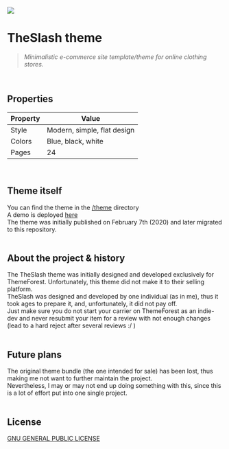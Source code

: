 ![](https://github.com/user/theslash_banner.png)


# TheSlash theme

> *Minimalistic e-commerce site template/theme for online clothing stores.*
</br>
  
## Properties
  
| Property | Value                       |
| -------- | --------------------------- |
| Style    | Modern, simple, flat design |
| Colors   | Blue, black, white          |
| Pages    | 24                          |
</br>


## Theme itself

You can find the theme in the [/theme](https://github.com/rolandsfr/theslash-theme/tree/main/theme) directory  
A demo is deployed [here](https://theslash.netlify.app/)  
The theme was initially published on February 7th (2020) and later migrated to this repository.
</br>
</br>

  
## About the project & history
  
The TheSlash theme was initially designed and developed exclusively for ThemeForest. Unfortunately, this theme did not make it to their selling platform.  
TheSlash was designed and developed by one individual (as in me), thus it took ages to prepare it, and, unfortunately, it did not pay off.  
Just make sure you do not start your carrier on ThemeForest as an indie-dev and never resubmit your item for a review with not enough changes (lead to a hard reject after several reviews :/ )
</br>
</br>

  
## Future plans

The original theme bundle (the one intended for sale) has been lost, thus making me not want to further maintain the project.  
Nevertheless, I may or may not end up doing something with this, since this is a lot of effort put into one single project.
</br>
</br>

  
## License
  
[GNU GENERAL PUBLIC LICENSE](https://www.gnu.org/licenses/gpl-3.0.en.html)
